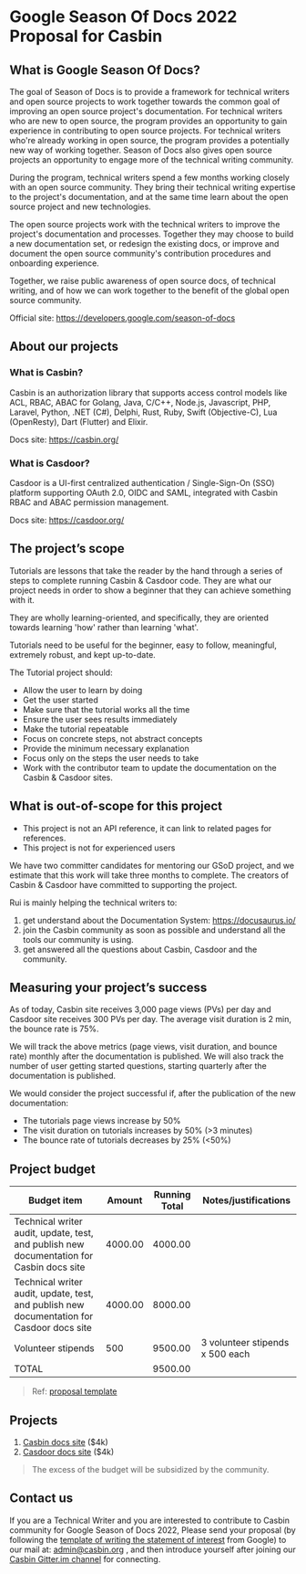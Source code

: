 # Google Season Of Docs 2022 Proposal for Casbin

## What is Google Season Of Docs?

The goal of Season of Docs is to provide a framework for technical writers and open source projects to work together towards the common goal of improving an open source project's documentation. For technical writers who are new to open source, the program provides an opportunity to gain experience in contributing to open source projects. For technical writers who're already working in open source, the program provides a potentially new way of working together. Season of Docs also gives open source projects an opportunity to engage more of the technical writing community.

During the program, technical writers spend a few months working closely with an open source community. They bring their technical writing expertise to the project's documentation, and at the same time learn about the open source project and new technologies.

The open source projects work with the technical writers to improve the project's documentation and processes. Together they may choose to build a new documentation set, or redesign the existing docs, or improve and document the open source community's contribution procedures and onboarding experience.

Together, we raise public awareness of open source docs, of technical writing, and of how we can work together to the benefit of the global open source community.

Official site: https://developers.google.com/season-of-docs

## About our projects

### What is Casbin?

Casbin is an authorization library that supports access control models like ACL, RBAC, ABAC for Golang, Java, C/C++, Node.js, Javascript, PHP, Laravel, Python, .NET (C#), Delphi, Rust, Ruby, Swift (Objective-C), Lua (OpenResty), Dart (Flutter) and Elixir.

Docs site: https://casbin.org/

### What is Casdoor?

Casdoor is a UI-first centralized authentication / Single-Sign-On (SSO) platform supporting OAuth 2.0, OIDC and SAML, integrated with Casbin RBAC and ABAC permission management.

Docs site: https://casdoor.org/

## The project’s scope

Tutorials are lessons that take the reader by the hand through a series of steps to complete running Casbin & Casdoor code. They are what our project needs in order to show a beginner that they can achieve something with it.

They are wholly learning-oriented, and specifically, they are oriented towards learning 'how' rather than learning 'what'.

Tutorials need to be useful for the beginner, easy to follow, meaningful, extremely robust, and kept up-to-date.

The Tutorial project should:

- Allow the user to learn by doing
- Get the user started
- Make sure that the tutorial works all the time
- Ensure the user sees results immediately
- Make the tutorial repeatable
- Focus on concrete steps, not abstract concepts
- Provide the minimum necessary explanation
- Focus only on the steps the user needs to take
- Work with the contributor team to update the documentation on the Casbin & Casdoor sites.

## What is out-of-scope for this project

- This project is not an API reference, it can link to related pages for references.
- This project is not for experienced users

We have two committer candidates for mentoring our GSoD project,
and we estimate that this work will take three months to complete.
The creators of Casbin & Casdoor have committed to supporting the project.

Rui is mainly helping the technical writers to:

1. get understand about the Documentation System: https://docusaurus.io/
2. join the Casbin community as soon as possible and understand all the tools our community is using.
3. get answered all the questions about Casbin, Casdoor and the community.

## Measuring your project’s success

As of today, Casbin site receives 3,000 page views (PVs) per day and Casdoor site receives 300 PVs per day. The average visit duration is 2 min, the bounce rate is 75%.

We will track the above metrics (page views, visit duration, and bounce rate)
monthly after the documentation is published.
We will also track the number of user getting started questions,
starting quarterly after the documentation is published.

We would consider the project successful if, after the publication of the new documentation:

- The tutorials page views increase by 50%
- The visit duration on tutorials increases by 50% (>3 minutes)
- The bounce rate of tutorials decreases by 25% (<50%)

## Project budget

| Budget item                                                                               | Amount  | Running Total | Notes/justifications            |
|-------------------------------------------------------------------------------------------|---------|---------------| ------------------------------- |
| Technical writer audit, update, test, and publish new documentation for Casbin docs site  | 4000.00 | 4000.00       |                                 |
| Technical writer audit, update, test, and publish new documentation for Casdoor docs site | 4000.00 | 8000.00       |                                 |
| Volunteer stipends                                                                        | 500     | 9500.00       | 3 volunteer stipends x 500 each |
| TOTAL                                                                                     |         | 9500.00       |                                 |

> Ref: [proposal template](https://developers.google.com/season-of-docs/docs/org-proposal-template)

## Projects

1. [Casbin docs site](https://github.com/casbin/casbin-website) ($4k)
2. [Casdoor docs site](https://github.com/casdoor/casdoor-website) ($4k)

> The excess of the budget will be subsidized by the community.

## Contact us

If you are a Technical Writer
and you are interested to contribute to Casbin community
for Google Season of Docs 2022,
Please send your proposal
(by following the
[template of writing the statement of interest](https://developers.google.com/season-of-docs/docs/tech-writer-statement)
from Google)
to our mail at: [admin@casbin.org](mailto:admin@casbin.org) ,
and then introduce yourself after joining our [Casbin Gitter.im channel](https://gitter.im/casbin/Lobby) for connecting.
